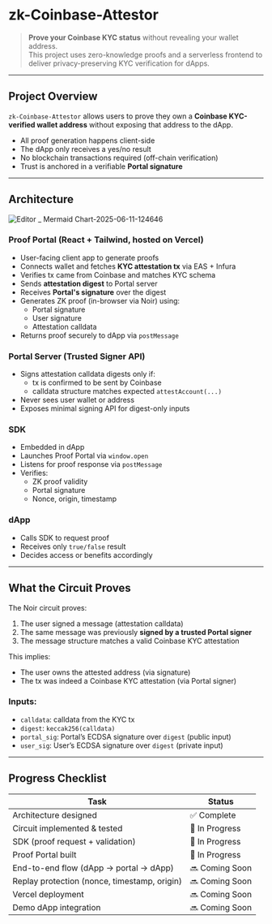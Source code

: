 # zk-Coinbase-Attestor

> **Prove your Coinbase KYC status** without revealing your wallet address.  
> This project uses zero-knowledge proofs and a serverless frontend to deliver privacy-preserving KYC verification for dApps.

---

## Project Overview

`zk-Coinbase-Attestor` allows users to prove they own a **Coinbase KYC-verified wallet address** without exposing that address to the dApp.

- All proof generation happens client-side
- The dApp only receives a yes/no result
- No blockchain transactions required (off-chain verification)
- Trust is anchored in a verifiable **Portal signature**

---

## Architecture

![Editor _ Mermaid Chart-2025-06-11-124646](https://github.com/user-attachments/assets/a2668cf6-99be-4967-8cd7-5e7acd862aa9)

### Proof Portal (React + Tailwind, hosted on Vercel)

- User-facing client app to generate proofs
- Connects wallet and fetches **KYC attestation tx** via EAS + Infura
- Verifies tx came from Coinbase and matches KYC schema
- Sends **attestation digest** to Portal server
- Receives **Portal's signature** over the digest
- Generates ZK proof (in-browser via Noir) using:
  - Portal signature
  - User signature
  - Attestation calldata
- Returns proof securely to dApp via `postMessage`

### Portal Server (Trusted Signer API)

- Signs attestation calldata digests only if:
  - tx is confirmed to be sent by Coinbase
  - calldata structure matches expected `attestAccount(...)`
- Never sees user wallet or address
- Exposes minimal signing API for digest-only inputs

### SDK

- Embedded in dApp
- Launches Proof Portal via `window.open`
- Listens for proof response via `postMessage`
- Verifies:
  - ZK proof validity
  - Portal signature
  - Nonce, origin, timestamp

### dApp

- Calls SDK to request proof
- Receives only `true/false` result
- Decides access or benefits accordingly

---

## What the Circuit Proves

The Noir circuit proves:

1. The user signed a message (attestation calldata)
2. The same message was previously **signed by a trusted Portal signer**
3. The message structure matches a valid Coinbase KYC attestation

This implies:
- The user owns the attested address (via signature)
- The tx was indeed a Coinbase KYC attestation (via Portal signer)

### Inputs:
- `calldata`: calldata from the KYC tx
- `digest`: `keccak256(calldata)`
- `portal_sig`: Portal’s ECDSA signature over `digest` (public input)
- `user_sig`: User’s ECDSA signature over `digest` (private input)

---

## Progress Checklist

| Task | Status |
|------|--------|
| Architecture designed | ✅ Complete  
| Circuit implemented & tested | 🔄 In Progress
| SDK (proof request + validation) | 🔄 In Progress
| Proof Portal built | 🔄 In Progress 
| End-to-end flow (dApp → portal → dApp) | 🔜 Coming Soon
| Replay protection (nonce, timestamp, origin) | 🔜 Coming Soon
| Vercel deployment | 🔜 Coming Soon  
| Demo dApp integration | 🔜 Coming Soon  
